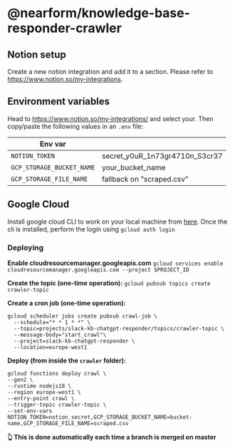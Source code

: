 # @nearform/knowledge-base-responder-crawler

## Notion setup

Create a new notion integration and add it to a section. Please refer to https://www.notion.so/my-integrations.

## Environment variables

Head to https://www.notion.so/my-integrations/ and select your. Then copy/paste the following values in an `.env` file:

| Env var                   |                                |
| ------------------------- | ------------------------------ |
| `NOTION_TOKEN`            | secret_y0uR_1n73gr4710n_S3cr37 |
| `GCP_STORAGE_BUCKET_NAME` | your_bucket_name               |
| `GCP_STORAGE_FILE_NAME`   | fallback on "scraped.csv"      |

## Google Cloud

Install google cloud CLI to work on your local machine from [here](https://cloud.google.com/sdk/docs/install).
Once the cli is installed, perform the login using `gcloud auth login`

### Deploying

**Enable cloudresourcemanager.googleapis.com**
`gcloud services enable cloudresourcemanager.googleapis.com --project $PROJECT_ID`

**Create the topic (one-time operation):**
`gcloud pubsub topics create crawler-topic`

**Create a cron job (one-time operation):**

```
gcloud scheduler jobs create pubsub crawl-job \
  --schedule="* * 1 * *" \
  --topic=projects/slack-kb-chatgpt-responder/topics/crawler-topic \
  --message-body="start_crawl"\
  --project=slack-kb-chatgpt-responder \
  --location=europe-west1
```

**Deploy (from inside the `crawler` folder):**

```
gcloud functions deploy crawl \
--gen2 \
--runtime nodejs18 \
--region europe-west1 \
--entry-point crawl \
--trigger-topic crawler-topic \
--set-env-vars NOTION_TOKEN=notion_secret,GCP_STORAGE_BUCKET_NAME=bucket-name,GCP_STORAGE_FILE_NAME=scraped.csv
```

**👆 This is done automatically each time a branch is merged on master**
